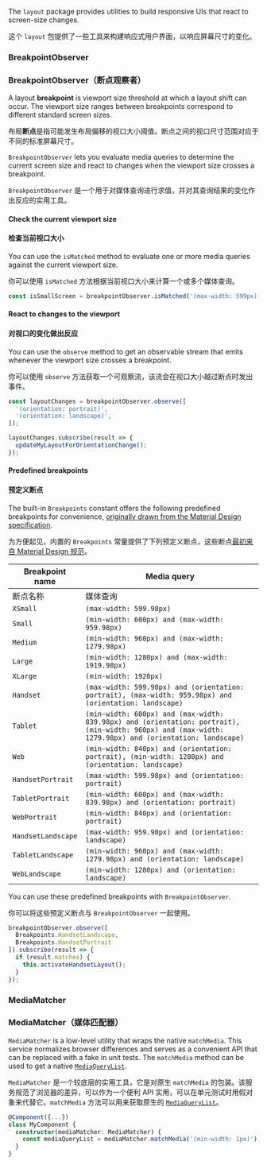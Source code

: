 The `layout` package provides utilities to build responsive UIs that react to screen-size changes. 

这个 `layout` 包提供了一些工具来构建响应式用户界面，以响应屏幕尺寸的变化。

### BreakpointObserver

### BreakpointObserver（断点观察者）

A layout **breakpoint** is viewport size threshold at which a layout shift can occur. The viewport
size ranges between breakpoints correspond to different standard screen sizes. 

布局**断点**是指可能发生布局偏移的视口大小阈值。断点之间的视口尺寸范围对应于不同的标准屏幕尺寸。

`BreakpointObserver` lets you evaluate media queries to determine the current screen size and
react to changes when the viewport size crosses a breakpoint.

`BreakpointObserver` 是一个用于对媒体查询进行求值，并对其查询结果的变化作出反应的实用工具。

<!-- example(breakpoint-observer-overview) -->

#### Check the current viewport size

#### 检查当前视口大小

You can use the `isMatched` method to evaluate one or more media queries against the current
viewport size.

你可以使用 `isMatched` 方法根据当前视口大小来计算一个或多个媒体查询。

```ts
const isSmallScreen = breakpointObserver.isMatched('(max-width: 599px)');
```

#### React to changes to the viewport

#### 对视口的变化做出反应

You can use the `observe` method to get an observable stream that emits whenever the viewport size
crosses a breakpoint.

你可以使用 `observe` 方法获取一个可观察流，该流会在视口大小越过断点时发出事件。

```ts
const layoutChanges = breakpointObserver.observe([
  '(orientation: portrait)',
  '(orientation: landscape)',
]);

layoutChanges.subscribe(result => {
  updateMyLayoutForOrientationChange();
});
```

#### Predefined breakpoints

#### 预定义断点

The built-in `Breakpoints` constant offers the following predefined breakpoints for convenience,
[originally drawn from the Material Design
specification](https://material.io/archive/guidelines/layout/responsive-ui.html).

为方便起见，内置的 `Breakpoints` 常量提供了下列预定义断点，这些断点[最初来自 Material Design 规范](https://material.io/archive/guidelines/layout/responsive-ui.html)。

| Breakpoint name | Media query |
| --------------- | ----------- |
| 断点名称 | 媒体查询 |
| `XSmall` | `(max-width: 599.98px)` |
| `Small` | `(min-width: 600px) and (max-width: 959.98px)` |
| `Medium` | `(min-width: 960px) and (max-width: 1279.98px)` |
| `Large` | `(min-width: 1280px) and (max-width: 1919.98px)` |
| `XLarge` | `(min-width: 1920px)` |
| `Handset` | `(max-width: 599.98px) and (orientation: portrait), (max-width: 959.98px) and (orientation: landscape)` |
| `Tablet` | `(min-width: 600px) and (max-width: 839.98px) and (orientation: portrait), (min-width: 960px) and (max-width: 1279.98px) and (orientation: landscape)` |
| `Web` | `(min-width: 840px) and (orientation: portrait), (min-width: 1280px) and (orientation: landscape)` |
| `HandsetPortrait` | `(max-width: 599.98px) and (orientation: portrait)` |
| `TabletPortrait` | `(min-width: 600px) and (max-width: 839.98px) and (orientation: portrait)` |
| `WebPortrait` | `(min-width: 840px) and (orientation: portrait)` |
| `HandsetLandscape` | `(max-width: 959.98px) and (orientation: landscape)` |
| `TabletLandscape` | `(min-width: 960px) and (max-width: 1279.98px) and (orientation: landscape)` |
| `WebLandscape` | `(min-width: 1280px) and (orientation: landscape)` |

You can use these predefined breakpoints with `BreakpointObserver`.

你可以将这些预定义断点与 `BreakpointObserver` 一起使用。

```ts
breakpointObserver.observe([
  Breakpoints.HandsetLandscape,
  Breakpoints.HandsetPortrait
]).subscribe(result => {
  if (result.matches) {
    this.activateHandsetLayout();
  }
});
```

### MediaMatcher

### MediaMatcher（媒体匹配器）

`MediaMatcher` is a low-level utility that wraps the native `matchMedia`. This service
normalizes browser differences and serves as a convenient API that can be replaced with a fake in
unit tests.
The `matchMedia` method can be used to get a native
[`MediaQueryList`](https://developer.mozilla.org/en-US/docs/Web/API/MediaQueryList).

`MediaMatcher` 是一个较底层的实用工具，它是对原生 `matchMedia` 的包装。该服务规范了浏览器的差异，可以作为一个便利 API 实用，可以在单元测试时用假对象来代替它。`matchMedia` 方法可以用来获取原生的 [`MediaQueryList`](https://developer.mozilla.org/en-US/docs/Web/API/MediaQueryList)。

```ts
@Component({...})
class MyComponent {
  constructor(mediaMatcher: MediaMatcher) {
    const mediaQueryList = mediaMatcher.matchMedia('(min-width: 1px)');
  }
}
```

